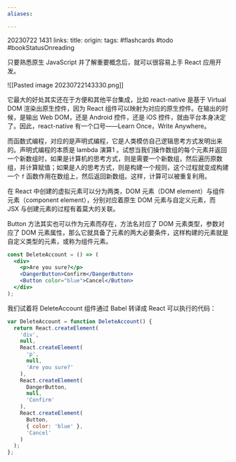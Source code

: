 ```yaml
---
aliases:

---
```

20230722 1431
links:
title:
origin:
tags: #flashcards #todo #bookStatusOnreading 

只要熟悉原生 JavaScript 并了解重要概念后，就可以很容易上手 React 应用开发。

![[Pasted image 20230722143330.png]]

它最大的好处其实还在于方便和其他平台集成，比如 react-native 是基于 Virtual DOM 渲染出原生控件，因为 React 组件可以映射为对应的原生控件。在输出的时候，是输出 Web DOM，还是 Android 控件，还是 iOS 控件，就由平台本身决定了。因此，react-native 有一个口号——Learn Once，Write Anywhere。

而函数式编程，对应的是声明式编程，它是人类模仿自己逻辑思考方式发明出来的。声明式编程的本质是 lambda 演算1 。试想当我们操作数组的每个元素并返回一个新数组时，如果是计算机的思考方式，则是需要一个新数组，然后遍历原数组，并计算赋值；如果是人的思考方式，则是构建一个规则，这个过程就变成构建一个 `f` 函数作用在数组上，然后返回新数组。这样，计算可以被重复利用。

在 React 中创建的虚拟元素可以分为两类，DOM 元素（DOM element）与组件元素（component element），分别对应着原生 DOM 元素与自定义元素，而 JSX 与创建元素的过程有着莫大的关联。

Button 方法其实也可以作为元素而存在，方法名对应了 DOM 元素类型，参数对应了 DOM 元素属性，那么它就具备了元素的两大必要条件，这样构建的元素就是自定义类型的元素，或称为组件元素。



```jsx
const DeleteAccount = () => (
  <div>
    <p>Are you sure?</p>
    <DangerButton>Confirm</DangerButton>
    <Button color="blue">Cancel</Button>
  </div>
);
```
我们试着将 DeleteAccount 组件通过 Babel 转译成 React 可以执行的代码：
```js
var DeleteAccount = function DeleteAccount() {
  return React.createElement(
    'div',
    null,
    React.createElement(
      'p',
      null,
      'Are you sure?'
    ),
    React.createElement(
      DangerButton,
      null,
      'Confirm'
    ),
    React.createElement(
      Button,
      { color: 'blue' },
      'Cancel'
    )
  );
};
```

